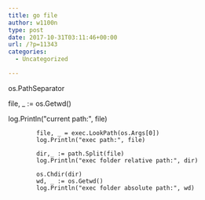 ```yaml
---
title: go file
author: w1100n
type: post
date: 2017-10-31T03:11:46+00:00
url: /?p=11343
categories:
  - Uncategorized

---
```

os.PathSeparator

file, _ := os.Getwd()
              
log.Println("current path:", file)

            file, _ = exec.LookPath(os.Args[0])
            log.Println("exec path:", file)
    
            dir,_ := path.Split(file)
            log.Println("exec folder relative path:", dir)
    
            os.Chdir(dir)
            wd, _ := os.Getwd()
            log.Println("exec folder absolute path:", wd)